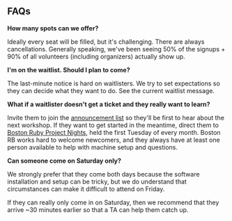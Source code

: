 ## FAQs

**How many spots can we offer?**

Ideally every seat will be filled, but it's challenging. There are always
cancellations. Generally speaking, we've been
seeing 50% of the signups + 90% of all volunteers (including organizers)
actually show up.

**I'm on the waitlist. Should I plan to come?**

The last-minute notice is hard on waitlisters. We try to set expectations so they can decide what they want to do. See the current waitlist message.

**What if a waitlister doesn't get a ticket and they really want to learn?**

Invite them to join the [announcement list](http://eepurl.com/vwrQT) so they'll be first to hear about the next workshop. If they want to get started in the meantime, direct them to [Boston Ruby Project Nights](http://bostonrb.org/), held the first Tuesday of every month. Boston RB works hard to welcome newcomers, and they always have at least one person available to help with machine setup and questions.

**Can someone come on Saturday only?**

We strongly prefer that they come both days because the software installation
and setup can be tricky, but we do understand that circumstances can make it
difficult to attend on Friday.

If they can really only come in on Saturday, then we recommend that they arrive
~30 minutes earlier so that a TA can help them catch up.
